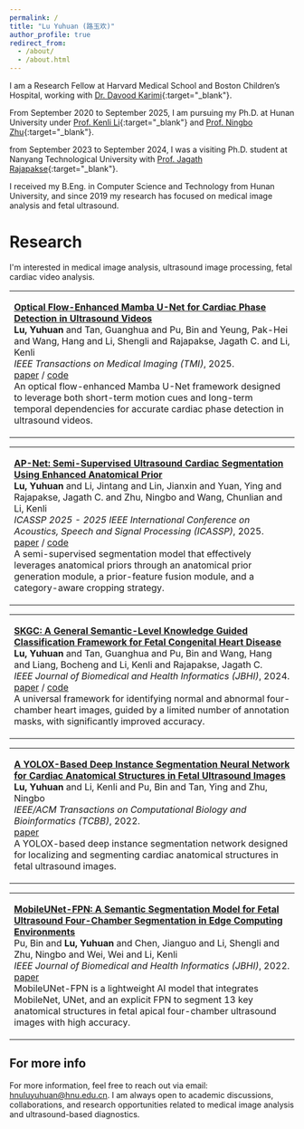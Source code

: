 ```yaml
---
permalink: /
title: "Lu Yuhuan (路玉欢)"
author_profile: true
redirect_from: 
  - /about/
  - /about.html
---
```


I am a Research Fellow at Harvard Medical School and Boston Children’s Hospital, working with [Dr. Davood Karimi](https://connects.catalyst.harvard.edu/Profiles/display/Person/178555){:target="_blank"}.

From September 2020 to September 2025, I am pursuing my Ph.D. at Hunan University under [Prof. Kenli Li](https://scholar.google.com/citations?user=mSpHqSUAAAAJ){:target="_blank"}  and [Prof. Ningbo Zhu](https://csee.hnu.edu.cn/people/zhuningbo){:target="_blank"}.

from September 2023 to September 2024, I was a visiting Ph.D. student at Nanyang Technological University with [Prof. Jagath Rajapakse](https://personal.ntu.edu.sg/asjagath/){:target="_blank"}.

I received my B.Eng. in Computer Science and Technology from Hunan University, and since 2019 my research has focused on medical image analysis and fetal ultrasound.

Research
======
I'm interested in medical image analysis, ultrasound image processing, fetal cardiac video analysis.


<table>
  <!-- <table style="font-size: 1.025em;"> -->
  <tr>
    <!-- <td style="width: 150px; vertical-align: top;">
      <img src="/images/cardiaccycle.png" width="150px">
    </td> -->
    <td>
      <p>
        <strong>
        <a href="https://doi.org/10.1109/TMI.2025.3550731" target="_blank">
        Optical Flow-Enhanced Mamba U-Net for Cardiac Phase Detection in Ultrasound Videos
        </a>
        </strong><br>
        <strong>Lu, Yuhuan</strong> and Tan, Guanghua and Pu, Bin and Yeung, Pak-Hei and Wang, Hang and Li, Shengli and Rajapakse, Jagath C. and Li, Kenli<br>
        <em>IEEE Transactions on Medical Imaging (TMI)</em>, 2025.<br>
        <a href="https://doi.org/10.1109/TMI.2025.3550731" target="_blank">paper</a> /
        <a href="https://github.com/Luyuhuan/OFM-U-Net.git">code</a><br> 
        <!-- <a href="/bibtex/lu2024.bib">bibtex</a><br> -->
        An optical flow-enhanced Mamba U-Net framework designed to leverage both short-term motion cues and long-term temporal dependencies for accurate cardiac phase detection in ultrasound videos. 
      </p>
    </td>
  </tr>
</table>


<table>
  <!-- <table style="font-size: 1.025em;"> -->
  <tr>
    <!-- <td style="width: 150px; vertical-align: top;">
      <img src="/images/cardiaccycle.png" width="150px">
    </td> -->
    <td>
      <p>
        <strong>
        <a href="https://doi.org/10.1109/ICASSP49660.2025.10888667" target="_blank">
        AP-Net: Semi-Supervised Ultrasound Cardiac Segmentation Using Enhanced Anatomical Prior
        </a>
        </strong><br>
        <strong>Lu, Yuhuan</strong> and Li, Jintang and Lin, Jianxin and Yuan, Ying and Rajapakse, Jagath C. and Zhu, Ningbo and Wang, Chunlian and Li, Kenli<br>
        <em>ICASSP 2025 - 2025 IEEE International Conference on Acoustics, Speech and Signal Processing (ICASSP)</em>, 2025.<br>
        <a href="https://doi.org/10.1109/ICASSP49660.2025.10888667" target="_blank">paper</a> /
        <a href="https://github.com/Luyuhuan/AP-Net.git">code</a><br> 
        <!-- <a href="/bibtex/lu2024.bib">bibtex</a><br> -->
        A semi-supervised segmentation model that effectively leverages anatomical priors through an anatomical prior generation module, a prior-feature fusion module, and a category-aware cropping strategy.
      </p>
    </td>
  </tr>
</table>


<table>
  <!-- <table style="font-size: 1.025em;"> -->
  <tr>
    <!-- <td style="width: 150px; vertical-align: top;">
      <img src="/images/cardiaccycle.png" width="150px">
    </td> -->
    <td>
      <p>
        <strong>
        <a href="https://doi.org/10.1109/JBHI.2024.3426068" target="_blank">
        SKGC: A General Semantic-Level Knowledge Guided Classification Framework for Fetal Congenital Heart Disease
        </a>
        </strong><br>
        <strong>Lu, Yuhuan</strong> and Tan, Guanghua and Pu, Bin and Wang, Hang and Liang, Bocheng and Li, Kenli and Rajapakse, Jagath C.<br>
        <em>IEEE Journal of Biomedical and Health Informatics (JBHI)</em>, 2024.<br>
        <a href="https://doi.org/10.1109/JBHI.2024.3426068" target="_blank">paper</a> /
        <a href="https://github.com/Luyuhuan/SKGC.git">code</a><br> 
        <!-- <a href="/bibtex/lu2024.bib">bibtex</a><br> -->
        A universal framework for identifying normal and abnormal four-chamber heart images, guided by a limited number of annotation masks, with significantly improved accuracy.
      </p>
    </td>
  </tr>
</table>


<table>
  <!-- <table style="font-size: 1.025em;"> -->
  <tr>
    <!-- <td style="width: 150px; vertical-align: top;">
      <img src="/images/cardiaccycle.png" width="150px">
    </td> -->
    <td>
      <p>
        <strong>
        <a href="https://doi.org/10.1109/TCBB.2022.3222356" target="_blank">
        A YOLOX-Based Deep Instance Segmentation Neural Network for Cardiac Anatomical Structures in Fetal Ultrasound Images
        </a>
        </strong><br>
        <strong>Lu, Yuhuan</strong> and Li, Kenli and Pu, Bin and Tan, Ying and Zhu, Ningbo<br>
        <em> IEEE/ACM Transactions on Computational Biology and Bioinformatics (TCBB)</em>, 2022.<br>
        <a href="https://doi.org/10.1109/TCBB.2022.3222356" target="_blank">paper</a><br>
        A YOLOX-based deep instance segmentation network designed for localizing and segmenting cardiac anatomical structures in fetal ultrasound images.
      </p>
    </td>
  </tr>
</table>

<table>
  <!-- <table style="font-size: 1.025em;"> -->
  <tr>
    <!-- <td style="width: 150px; vertical-align: top;">
      <img src="/images/cardiaccycle.png" width="150px">
    </td> -->
    <td>
      <p>
        <strong>
        <a href="https://doi.org/10.1109/JBHI.2022.3182722" target="_blank">
        MobileUNet-FPN: A Semantic Segmentation Model for Fetal Ultrasound Four-Chamber Segmentation in Edge Computing Environments
        </a>
        </strong><br>
        Pu, Bin and <strong>Lu, Yuhuan</strong> and Chen, Jianguo and Li, Shengli and Zhu, Ningbo and Wei, Wei and Li, Kenli<br>
        <em> IEEE Journal of Biomedical and Health Informatics (JBHI)</em>, 2022.<br>
        <a href="https://doi.org/10.1109/JBHI.2022.3182722" target="_blank">paper</a><br>
        MobileUNet-FPN is a lightweight AI model that integrates MobileNet, UNet, and an explicit FPN to segment 13 key anatomical structures in fetal apical four-chamber ultrasound images with high accuracy.
      </p>
    </td>
  </tr>
</table>

For more info
------
For more information, feel free to reach out via email: <span style="color:#007bff">hnuluyuhuan@hnu.edu.cn</span>.
I am always open to academic discussions, collaborations, and research opportunities related to medical image analysis and ultrasound-based diagnostics.

